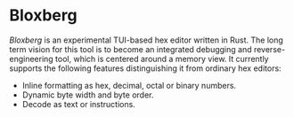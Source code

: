 Bloxberg
========

*Bloxberg* is an experimental TUI-based hex editor written in Rust.
The long term vision for this tool is to become an integrated debugging and reverse-engineering tool, which is centered around a memory view.
It currently supports the following features distinguishing it from ordinary hex editors:

- Inline formatting as hex, decimal, octal or binary numbers.
- Dynamic byte width and byte order.
- Decode as text or instructions.